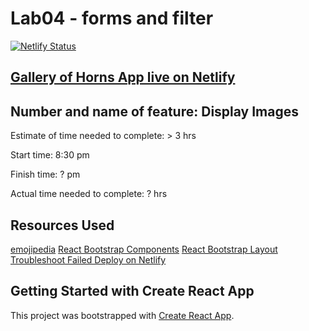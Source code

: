 # Lab04 - forms and filter

[![Netlify Status](https://api.netlify.com/api/v1/badges/5dc6c58a-e39d-43c6-9d8a-feef1e548bde/deploy-status)](https://app.netlify.com/sites/thirsty-wing-044740/deploys)

## [Gallery of Horns App live on Netlify](https://thirsty-wing-044740.netlify.app)

## Number and name of feature: Display Images

Estimate of time needed to complete: > 3 hrs

Start time: 8:30 pm

Finish time: ? pm

Actual time needed to complete: ? hrs

## Resources Used

[emojipedia](https://emojipedia.org/unicorn/)
[React Bootstrap Components](https://react-bootstrap.github.io/components/cards/)
[React Bootstrap Layout](https://react-bootstrap.github.io/layout/grid/)
[Troubleshoot Failed Deploy on Netlify](https://answers.netlify.com/t/support-guide-netlify-app-builds-locally-but-fails-on-deploy-case-sensitivity/10754)

## Getting Started with Create React App

This project was bootstrapped with [Create React App](https://github.com/facebook/create-react-app).
